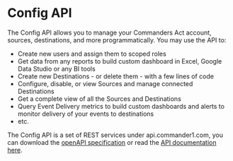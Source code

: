# Config API

The Config API allows you to manage your Commanders Act account, sources, destinations, and more programmatically. You may use the API to:

* Create new users and assign them to scoped roles
* Get data from any reports to build custom dashboard in Excel, Google Data Studio or any BI tools
* Create new Destinations - or delete them - with a few lines of code
* Configure, disable, or view Sources and manage connected Destinations
* Get a complete view of all the Sources and Destinations
* Query Event Delivery metrics to build custom dashboards and alerts to monitor delivery of your events to destinations
* etc.

The Config API is a set of REST services under api.commander1.com, you can download the [openAPI specification](https://tagcommander.github.io/api\_doc/) or read the [API documentation here](https://tagcommander.github.io/api\_doc/).&#x20;
